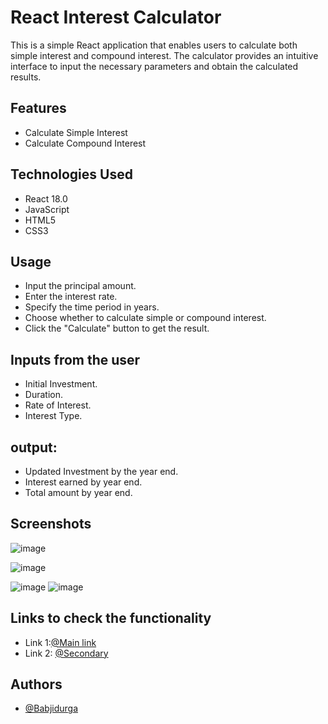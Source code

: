 # React Interest Calculator

This is a simple React application that enables users to calculate both simple interest and compound interest. The calculator provides an intuitive interface to input the necessary parameters and obtain the calculated results.

## Features

- Calculate Simple Interest
- Calculate Compound Interest

## Technologies Used
- React 18.0
- JavaScript
- HTML5
- CSS3

## Usage

- Input the principal amount.
- Enter the interest rate.
- Specify the time period in years.
- Choose whether to calculate simple or compound interest.
- Click the "Calculate" button to get the result.
##  Inputs from the user
- Initial Investment.
- Duration.
- Rate of Interest.
- Interest Type.

## output:
-  Updated Investment by the year end.
-  Interest earned by year end.
-  Total amount by year end.


## Screenshots

![image](https://github.com/Babjidurga/Investment-calculator/assets/113676689/677f7724-16f0-4a73-b139-58c5310d4120)

![image](https://github.com/Babjidurga/Investment-calculator/assets/113676689/b7511f5c-1b96-4883-ba6c-124ce59c6455)

![image](https://github.com/Babjidurga/Investment-calculator/assets/113676689/f9aae9fd-6e4c-477c-b74f-f5a845b3d65f)
![image](https://github.com/Babjidurga/Investment-calculator/assets/113676689/9aa5e81d-d76f-4c34-b6a8-54ab3e71dca1)

## Links to check the functionality 

- Link 1:[@Main link](https://investment-calculator-git-main-babjidurga.vercel.app/)
- Link 2: [@Secondary](https://investment-calculator-beta.vercel.app/)

## Authors

- [@Babjidurga](https://github.com/Babjidurga)
